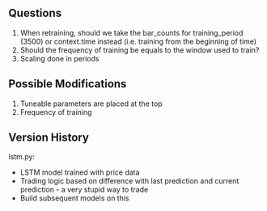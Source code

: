 ## Questions
1. When retraining, should we take the bar_counts for training_period (3500) or context.time instead (i.e. training from the beginning of time)
2. Should the frequency of training be equals to the window used to train?
3. Scaling done in periods 

## Possible Modifications
1. Tuneable parameters are placed at the top
2. Frequency of training 

## Version History
lstm.py: 
- LSTM model trained with price data 
- Trading logic based on difference with last prediction and current prediction - a very stupid way to trade
- Build subsequent models on this 
